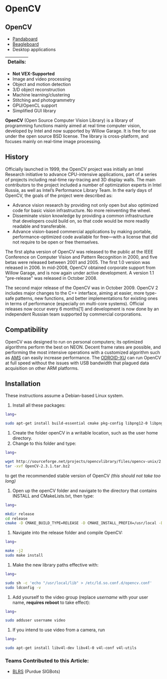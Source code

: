 # OpenCV

## OpenCV

* [Pandaboard](../../electronics/general/external-boards/pandaboard.md)
* [Beagleboard](../../electronics/general/external-boards/beagleboard.md)
* Desktop applications

| Details: |
| :--- |


* **Not VEX-Supported**
* Image and video processing
* Object and motion detection
* 3/D object reconstruction
* Machine learning/clustering
* Stitching and photogrammetry
* GPU/OpenCL support
* Simplified GUI library

**OpenCV** \(Open Source Computer Vision Library\) is a library of programming functions mainly aimed at real time computer vision, developed by Intel and now supported by Willow Garage. It is free for use under the open source BSD license. The library is cross-platform, and focuses mainly on real-time image processing.

## History

Officially launched in 1999, the OpenCV project was initially an Intel Research initiative to advance CPU-intensive applications, part of a series of projects including real-time ray-tracing and 3D display walls. The main contributors to the project included a number of optimization experts in Intel Russia, as well as Intel’s Performance Library Team. In the early days of OpenCV, the goals of the project were described as:

* Advance vision research by providing not only open but also optimized code for basic vision infrastructure. No more reinventing the wheel.
* Disseminate vision knowledge by providing a common infrastructure that developers could build on, so that code would be more readily readable and transferable.
* Advance vision-based commercial applications by making portable, performance-optimized code available for free—with a license that did not require to be open or free themselves.

The first alpha version of OpenCV was released to the public at the IEEE Conference on Computer Vision and Pattern Recognition in 2000, and five betas were released between 2001 and 2005. The first 1.0 version was released in 2006. In mid-2008, OpenCV obtained corporate support from Willow Garage, and is now again under active development. A version 1.1 "pre-release" was released in October 2008.

The second major release of the OpenCV was in October 2009. OpenCV 2 includes major changes to the C++ interface, aiming at easier, more type-safe patterns, new functions, and better implementations for existing ones in terms of performance \(especially on multi-core systems\). Official releases now occur every 6 months\[1\] and development is now done by an independent Russian team supported by commercial corporations.

## Compatibility

OpenCV was designed to run on personal computers; its optimized algorithms perform the best on NEON. Decent frame rates are possible, and performing the most intensive operations with a customized algorithm such as [AMS](ams.md) can easily increase performance. The [ODROID-XU](../../electronics/general/external-boards/odroid-xu.md) can run OpenCV at full speed without the issues with USB bandwidth that plagued data acquisition on other ARM platforms.

## Installation

These instructions assume a Debian-based Linux system.

1. Install all these packages:

```bash
lang=

sudo apt-get install build-essential cmake pkg-config libpng12-0 libpng12-dev libpng3 libpnglite-dev libgtk2.0-dev zlib1g-dbg zlib1g zlib1g-dev libjasper-dev libjasper-runtime libjasper1 pngtools libtiff4-dev libtiff4 libtiffxx0c2 libtiff-tools libjpeg-turbo8 libjpeg-turbo8-dev ffmpeg libavcodec-dev libavformat-dev libgstreamer0.10-0-dbg libgstreamer0.10-0 libgstreamer0.10-dev libxine1-ffmpeg libxine-dev libxine1-bin libunicap2 libunicap2-dev libdc1394-22-dev libdc1394-22 libdc1394-utils swig libv4l-0 libv4l-dev python-numpy
```

1. Create the folder openCV in a writable location, such as the user home directory.
2. Change to this folder and type:

```bash
lang=

wget http://sourceforge.net/projects/opencvlibrary/files/opencv-unix/2.3.1/OpenCV-2.3.1.tar.bz2
tar -xvf OpenCV-2.3.1.tar.bz2
```

to get the recommended stable version of OpenCV _\(this should not take too long\)_

1. Open up the openCV folder and navigate to the directory that contains INSTALL and CMakeLists.txt, then type:

```bash
lang=

mkdir release
cd release
cmake -D CMAKE_BUILD_TYPE=RELEASE -D CMAKE_INSTALL_PREFIX=/usr/local -D BUILD_PYTHON_SUPPORT=OFF -D BUILD_TESTS=OFF ..
```

1. Navigate into the release folder and compile OpenCV:

```bash
lang=

make -j2
sudo make install
```

1. Make the new library paths effective with:

```bash
lang=

sudo sh -c 'echo "/usr/local/lib" > /etc/ld.so.conf.d/opencv.conf'
sudo ldconfig -v
```

1. Add yourself to the video group \(replace _username_ with your user name, **requires reboot** to take effect\):

```bash
lang=

sudo adduser username video
```

1. If you intend to use video from a camera, run

```bash
lang=

sudo apt-get install libv4l-dev libv4l-0 v4l-conf v4l-utils
```

### Teams Contributed to this Article:

* [BLRS](https://purduesigbots.com/) \(Purdue SIGBots\)

